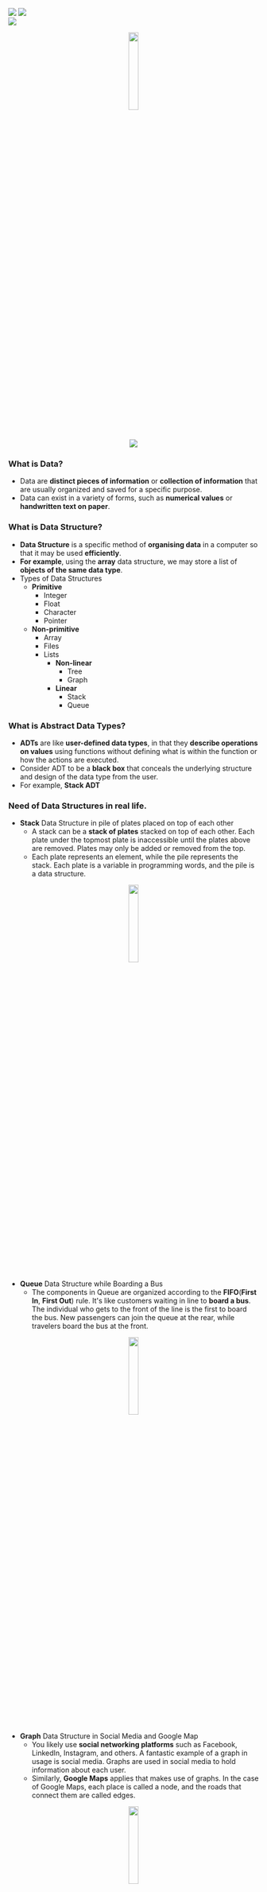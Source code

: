 ![](https://forthebadge.com/images/badges/for-you.svg)
![](https://forthebadge.com/images/badges/built-by-developers.svg)</br>
![](https://profile-counter.glitch.me/{Internity_DSA}/count.svg)</br>
<p align="center"><img width="20%" src="https://user-images.githubusercontent.com/69134468/122782791-a2b81100-d2ce-11eb-9870-68f4227ad5c2.png"></p>

### <h1 align="center"><img src="https://img.shields.io/badge/DAY-1-9cf.svg?label=DAY&style=for-the-badge&logo=Treehouse&logoColor=yellow"></h1>

### What is Data?
- Data are **distinct pieces of information** or **collection of information** that are usually organized and saved for a specific purpose. 
- Data can exist in a variety of forms, such as **numerical values** or **handwritten text on paper**.

### What is Data Structure?
- **Data Structure** is a specific method of **organising data** in a computer so that it may be used **efficiently**.
- **For example**, using the **array** data structure, we may store a list of **objects of the same data type**.
- Types of Data Structures
  - **Primitive**
    - Integer
    - Float
    - Character
    - Pointer
  - **Non-primitive**
    - Array
    - Files
    - Lists
      - **Non-linear**
        -  Tree
        -  Graph
      - **Linear**
        - Stack
        - Queue   

### What is Abstract Data Types?
- **ADTs** are like **user-defined data types**, in that they **describe operations on values** using functions without defining what is within the function or how the actions are executed.
- Consider ADT to be a **black box** that conceals the underlying structure and design of the data type from the user.
- For example, **Stack ADT**

### Need of Data Structures in real life.
- **Stack** Data Structure in pile of plates placed on top of each other
  - A stack can be a **stack of plates** stacked on top of each other. Each plate under the topmost plate is inaccessible until the plates above are removed. Plates may only be added or removed from the top.
  - Each plate represents an element, while the pile represents the stack. Each plate is a variable in programming words, and the pile is a data structure.

<p align="center"><img width="20%" src="https://cdn3.iconfinder.com/data/icons/cleaning-and-housework-3/118/wash_clean_dishes_dish_plates-256.png"></p>

- **Queue** Data Structure while Boarding a Bus
  - The components in Queue are organized according to the **FIFO**(**First In**, **First Out**) rule. It's like customers waiting in line to **board a bus**. The individual who gets to the front of the line is the first to board the bus. New passengers can join the queue at the rear, while travelers board the bus at the front.
<p align="center"><img width="20%" src="https://cdn2.iconfinder.com/data/icons/physical-distancing/64/Keep_distance_protective_social_physical_people_stand_queue0-256.png"></p>

- **Graph** Data Structure in Social Media and Google Map
  -  You likely use **social networking platforms** such as Facebook, LinkedIn, Instagram, and others. A fantastic example of a graph in usage is social media. Graphs are used in social media to hold information about each user.
  -  Similarly, **Google Maps** applies that makes use of graphs. In the case of Google Maps, each place is called a node, and the roads that connect them are called edges.
<p align="center"><img width="20%" src="https://cdn0.iconfinder.com/data/icons/hexagone-business-finance-set-1/128/GLOBAL_COMMUNICATION-256.png"></p>
<p align="center"><img width="20%" src="https://cdn3.iconfinder.com/data/icons/map-navigation-8/512/z5-map-location-pin-256.png"></p>

- **Sorting** Algorithm to Arrange Books in the Shelf
  - Assume you're putting books on a shelf based on their height. In this situation, we can maintain the taller volumes on the left and the shorter books on the right, or we can do the opposite.
<p align="center"><img width="20%" src="https://cdn3.iconfinder.com/data/icons/education-and-learning-hexagon-2/128/1-256.png"></p>

- **Searching** Algorithm to Find a Book in a Shelf
  - Assume you wish to look for a certain book on a shelf. The books in the self are not organized in any particular way. How would you go about finding the book in the least amount of time? DSA solves to this problem.
- Shortest Path Finding Algorithms to Find the Shortest Path in Google Map 
<p align="center"><img width="20%" src="https://cdn3.iconfinder.com/data/icons/servers-and-networks-flat/60/Search-Server-searching-magnifying-glass-256.png"></p>

### Revise the concepts of C++.
- **Completed**

### Explore more about Standard Template Library(STL).
- Algorithms
  - Non Manipulative Algorithm
  - Manipulative Algorithm
- Containers
  - Sequential Container
    - Vector
    - Lists
    - Deque
  - Associative Container
    - Map
    - Set
    - Multimap
    - Multiset
  - Derived Container
    - Stack
    - Queue
    - Priority_queue
- Iterators
  - Input Iterator
  - Output Iterator
  - Forward Iterators
  - Bidirectional Iterators
  - Random-access Iterator 
- Functors
